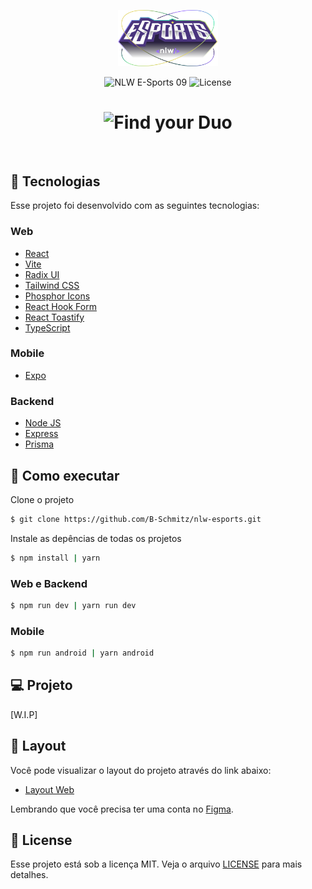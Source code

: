 <p align="center">
  <img alt="Find your Duo" src=".github/logo.svg" width="160px">
</p>

<p align="center">
  <img src="https://img.shields.io/badge/NLW-09-blueviolet" alt="NLW E-Sports 09" />
  
  <img  src="https://img.shields.io/static/v1?label=license&message=MIT&color=8257E5&labelColor=000000" alt="License">   
</p>

<h1 align="center">
    <img alt="Find your Duo" src=".github/cover.svg" />
</h1>

<br>

## 🧪 Tecnologias

Esse projeto foi desenvolvido com as seguintes tecnologias:

### Web
- [React](https://reactjs.org)
- [Vite](https://vitejs.dev/)
- [Radix UI](https://www.radix-ui.com/)
- [Tailwind CSS](https://tailwindcss.com/)
- [Phosphor Icons](https://phosphoricons.com/)
- [React Hook Form](https://react-hook-form.com/)
- [React Toastify](https://www.npmjs.com/package/react-toastify)
- [TypeScript](https://www.typescriptlang.org/)

### Mobile
- [Expo](https://expo.dev/)

### Backend
- [Node JS](https://nodejs.org/en/)
- [Express](https://expressjs.com/pt-br/)
- [Prisma](https://www.prisma.io/)

## 🚀 Como executar

Clone o projeto 

```bash
$ git clone https://github.com/B-Schmitz/nlw-esports.git
```

Instale as depências de todas os projetos

```bash
$ npm install | yarn
```

### Web e Backend

```bash
$ npm run dev | yarn run dev
```

### Mobile

```bash
$ npm run android | yarn android
```

## 💻 Projeto

[W.I.P]


## 🔖 Layout

Você pode visualizar o layout do projeto através do link abaixo:

- [Layout Web](https://www.figma.com/community/file/1150897317533332617) 

Lembrando que você precisa ter uma conta no [Figma](http://figma.com/).

## 📝 License

Esse projeto está sob a licença MIT. Veja o arquivo [LICENSE](LICENSE.md) para mais detalhes.

